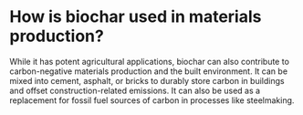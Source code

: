 # How is biochar used in materials production?

While it has potent agricultural applications, biochar can also contribute to carbon-negative materials production and the built environment. It can be mixed into cement, asphalt, or bricks to durably store carbon in buildings and offset construction-related emissions. It can also be used as a replacement for fossil fuel sources of carbon in processes like steelmaking.
